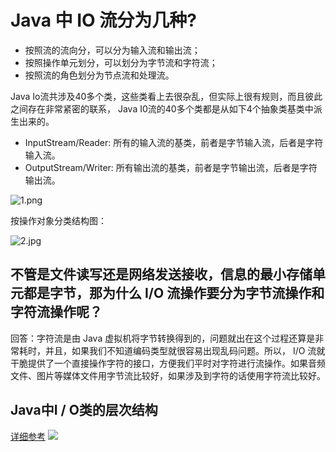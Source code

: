 # Java 中 IO 流分为几种?

- 按照流的流向分，可以分为输入流和输出流；
- 按照操作单元划分，可以划分为字节流和字符流；
- 按照流的角色划分为节点流和处理流。

Java Io流共涉及40多个类，这些类看上去很杂乱，但实际上很有规则，而且彼此之间存在非常紧密的联系， Java I0流的40多个类都是从如下4个抽象类基类中派生出来的。

- InputStream/Reader: 所有的输入流的基类，前者是字节输入流，后者是字符输入流。
- OutputStream/Writer: 所有输出流的基类，前者是字节输出流，后者是字符输出流。

![1.png](http://ww1.sinaimg.cn/large/9b13c8fdly1g8n4kewjo1j20hm0qu12d.jpg)

按操作对象分类结构图： 

![2.jpg](http://ww1.sinaimg.cn/large/9b13c8fdly1g8lz65787nj20k00ev0tp.jpg)

## 不管是文件读写还是网络发送接收，信息的最小存储单元都是字节，那为什么 I/O 流操作要分为字节流操作和字符流操作呢？

回答：字符流是由 Java 虚拟机将字节转换得到的，问题就出在这个过程还算是非常耗时，并且，如果我们不知道编码类型就很容易出现乱码问题。所以， I/O 流就干脆提供了一个直接操作字符的接口，方便我们平时对字符进行流操作。如果音频文件、图片等媒体文件用字节流比较好，如果涉及到字符的话使用字符流比较好。 


## Java中I / O类的层次结构

[详细参考](https://user-images.githubusercontent.com/2780145/34911563-14813348-f8f3-11e7-87ef-4c8f589bbdf5.png)
![](https://user-images.githubusercontent.com/2780145/34911563-14813348-f8f3-11e7-87ef-4c8f589bbdf5.png)